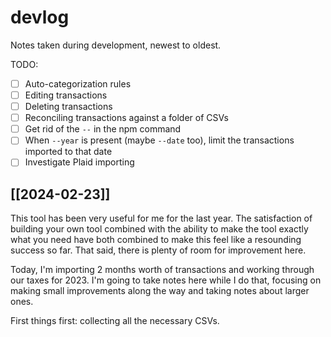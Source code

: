 # devlog

Notes taken during development, newest to oldest. 

TODO:
- [ ] Auto-categorization rules
- [ ] Editing transactions
- [ ] Deleting transactions
- [ ] Reconciling transactions against a folder of CSVs
- [ ] Get rid of the `--` in the npm command
- [ ] When `--year` is present (maybe `--date` too), limit the transactions imported to that date
- [ ] Investigate Plaid importing

## [[2024-02-23]]

This tool has been very useful for me for the last year. The satisfaction of building your own tool combined with the ability to make the tool exactly what you need have both combined to make this feel like a resounding success so far. That said, there is plenty of room for improvement here. 

Today, I'm importing 2 months worth of transactions and working through our taxes for 2023. I'm going to take notes here while I do that, focusing on making small improvements along the way and taking notes about larger ones. 

First things first: collecting all the necessary CSVs. 
